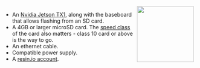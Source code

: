<img height=150px style="float: right;padding-left: 10px;" src="/img/jetson-tx1.png">

* An [Nvidia Jetson TX1][tx1], along with the baseboard that allows flashing from an SD card. 
* A 4GB or larger microSD card. The [speed class][sdSpeed] of the card also matters - class 10 card or above is the way to go.
* An ethernet cable.
* Compatible power supply.
* A [resin.io account][link-to-signup].

[tx1]:https://developer.nvidia.com/embedded/buy/jetson-tx1
[sdSpeed]:https://en.wikipedia.org/wiki/Secure_Digital#Speed_class_rating
[link-to-signup]:dashboard.resin.io/signup
